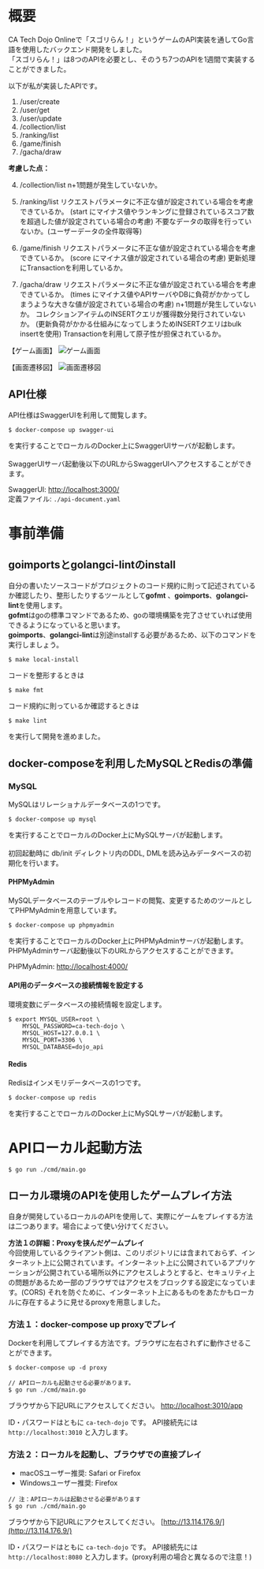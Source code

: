 # 概要

CA Tech Dojo Onlineで「スゴリらん！」というゲームのAPI実装を通してGo言語を使用したバックエンド開発をしました。<br>
「スゴリらん！」は8つのAPIを必要とし、そのうち7つのAPIを1週間で実装することができました。</br>

以下が私が実装したAPIです。
1. /user/create
2. /user/get
3. /user/update
4. /collection/list
5. /ranking/list
6. /game/finish
7. /gacha/draw

**考慮した点：**

4. /collection/list
    n+1問題が発生していないか。

5. /ranking/list
    リクエストパラメータに不正な値が設定されている場合を考慮できているか。
    (start にマイナス値やランキングに登録されているスコア数を超過した値が設定されている場合の考慮)
    不要なデータの取得を行っていないか。(ユーザーデータの全件取得等)
    
6. /game/finish
    リクエストパラメータに不正な値が設定されている場合を考慮できているか。
    (score にマイナス値が設定されている場合の考慮)
    更新処理にTransactionを利用しているか。

7. /gacha/draw
    リクエストパラメータに不正な値が設定されている場合を考慮できているか。
    (times にマイナス値やAPIサーバやDBに負荷がかかってしまうような大きな値が設定されている場合の考慮)
    n+1問題が発生していないか。
    コレクションアイテムのINSERTクエリが獲得数分発行されていないか。
    (更新負荷がかかる仕組みになってしまうためINSERTクエリはbulk insertを使用)
    Transactionを利用して原子性が担保されているか。

【ゲーム画面】
![ゲーム画面](./img/game_view.png)

【画面遷移図】
![画面遷移図](./img/transition.png)

## API仕様
API仕様はSwaggerUIを利用して閲覧します。
```
$ docker-compose up swagger-ui
```
を実行することでローカルのDocker上にSwaggerUIサーバが起動します。<br>
<br>
SwaggerUIサーバ起動後以下のURLからSwaggerUIへアクセスすることができます。

SwaggerUI: <http://localhost:3000/> <br> 
定義ファイル: `./api-document.yaml`<br>

# 事前準備
## goimportsとgolangci-lintのinstall
自分の書いたソースコードがプロジェクトのコード規約に則って記述されているか確認したり、整形したりするツールとして**gofmt** 、**goimports**、**golangci-lint**を使用します。<br>
**gofmt**はgoの標準コマンドであるため、goの環境構築を完了させていれば使用できるようになっていると思います。<br>
**goimports**、**golangci-lint**は別途installする必要があるため、以下のコマンドを実行しましょう。
```
$ make local-install
```
コードを整形するときは
```
$ make fmt
```
コード規約に則っているか確認するときは
```
$ make lint
```
を実行して開発を進めました。<br>

## docker-composeを利用したMySQLとRedisの準備
### MySQL
MySQLはリレーショナルデータベースの1つです。
```
$ docker-compose up mysql
```
を実行することでローカルのDocker上にMySQLサーバが起動します。<br>
<br>
初回起動時に db/init ディレクトリ内のDDL, DMLを読み込みデータベースの初期化を行います。<br>

#### PHPMyAdmin
MySQLデータベースのテーブルやレコードの閲覧、変更するためのツールとしてPHPMyAdminを用意しています。
```
$ docker-compose up phpmyadmin
```
を実行することでローカルのDocker上にPHPMyAdminサーバが起動します。<br>
PHPMyAdminサーバ起動後以下のURLからアクセスすることができます。

PHPMyAdmin: <http://localhost:4000/>

#### API用のデータベースの接続情報を設定する
環境変数にデータベースの接続情報を設定します。<br>

```
$ export MYSQL_USER=root \
    MYSQL_PASSWORD=ca-tech-dojo \
    MYSQL_HOST=127.0.0.1 \
    MYSQL_PORT=3306 \
    MYSQL_DATABASE=dojo_api
```

#### Redis
Redisはインメモリデータベースの1つです。<br>
```
$ docker-compose up redis
```
を実行することでローカルのDocker上にMySQLサーバが起動します。

# APIローカル起動方法
```
$ go run ./cmd/main.go
```

## ローカル環境のAPIを使用したゲームプレイ方法
自身が開発しているローカルのAPIを使用して、実際にゲームをプレイする方法は二つあります。場合によって使い分けてください。

**方法１の詳細：Proxyを挟んだゲームプレイ**</br>
今回使用しているクライアント側は、このリポジトリには含まれておらず、インターネット上に公開されています。インターネット上に公開されているアプリケーションが公開されている場所以外にアクセスしようとすると、セキュリティ上の問題があるため一部のブラウザではアクセスをブロックする設定になっています。(CORS)
それを防ぐために、インターネット上にあるものをあたかもローカルに存在するように見せるproxyを用意しました。

### 方法１：docker-compose up proxyでプレイ
Dockerを利用してプレイする方法です。ブラウザに左右されずに動作させることができます。

```
$ docker-compose up -d proxy

// APIローカルも起動させる必要があります。
$ go run ./cmd/main.go
```

ブラウザから下記URLにアクセスしてください。
[http://localhost:3010/app](http://localhost:3010/app)

ID・パスワードはともに `ca-tech-dojo` です。
API接続先には `http://localhost:3010` と入力します。

### 方法２：ローカルを起動し、ブラウザでの直接プレイ

- macOSユーザー推奨: Safari or Firefox
- Windowsユーザー推奨: Firefox

```
// 注：APIローカルは起動させる必要があります
$ go run ./cmd/main.go
```
ブラウザから下記URLにアクセスしてください。
[http://13.114.176.9/](http://13.114.176.9/)

ID・パスワードはともに `ca-tech-dojo` です。
API接続先には `http://localhost:8080` と入力します。(proxy利用の場合と異なるので注意！)
